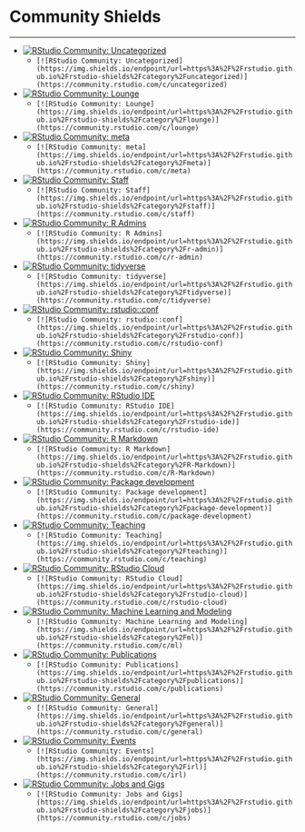 # Community Shields

-------------------

* [![RStudio Community: Uncategorized](https://img.shields.io/endpoint/url=https%3A%2F%2Frstudio.github.io%2Frstudio-shields%2Fcategory%2Funcategorized)](https://community.rstudio.com/c/uncategorized)
  - `[![RStudio Community: Uncategorized](https://img.shields.io/endpoint/url=https%3A%2F%2Frstudio.github.io%2Frstudio-shields%2Fcategory%2Funcategorized)](https://community.rstudio.com/c/uncategorized)`
* [![RStudio Community: Lounge](https://img.shields.io/endpoint/url=https%3A%2F%2Frstudio.github.io%2Frstudio-shields%2Fcategory%2Flounge)](https://community.rstudio.com/c/lounge)
  - `[![RStudio Community: Lounge](https://img.shields.io/endpoint/url=https%3A%2F%2Frstudio.github.io%2Frstudio-shields%2Fcategory%2Flounge)](https://community.rstudio.com/c/lounge)`
* [![RStudio Community: meta](https://img.shields.io/endpoint/url=https%3A%2F%2Frstudio.github.io%2Frstudio-shields%2Fcategory%2Fmeta)](https://community.rstudio.com/c/meta)
  - `[![RStudio Community: meta](https://img.shields.io/endpoint/url=https%3A%2F%2Frstudio.github.io%2Frstudio-shields%2Fcategory%2Fmeta)](https://community.rstudio.com/c/meta)`
* [![RStudio Community: Staff](https://img.shields.io/endpoint/url=https%3A%2F%2Frstudio.github.io%2Frstudio-shields%2Fcategory%2Fstaff)](https://community.rstudio.com/c/staff)
  - `[![RStudio Community: Staff](https://img.shields.io/endpoint/url=https%3A%2F%2Frstudio.github.io%2Frstudio-shields%2Fcategory%2Fstaff)](https://community.rstudio.com/c/staff)`
* [![RStudio Community: R Admins](https://img.shields.io/endpoint/url=https%3A%2F%2Frstudio.github.io%2Frstudio-shields%2Fcategory%2Fr-admin)](https://community.rstudio.com/c/r-admin)
  - `[![RStudio Community: R Admins](https://img.shields.io/endpoint/url=https%3A%2F%2Frstudio.github.io%2Frstudio-shields%2Fcategory%2Fr-admin)](https://community.rstudio.com/c/r-admin)`
* [![RStudio Community: tidyverse](https://img.shields.io/endpoint/url=https%3A%2F%2Frstudio.github.io%2Frstudio-shields%2Fcategory%2Ftidyverse)](https://community.rstudio.com/c/tidyverse)
  - `[![RStudio Community: tidyverse](https://img.shields.io/endpoint/url=https%3A%2F%2Frstudio.github.io%2Frstudio-shields%2Fcategory%2Ftidyverse)](https://community.rstudio.com/c/tidyverse)`
* [![RStudio Community: rstudio::conf](https://img.shields.io/endpoint/url=https%3A%2F%2Frstudio.github.io%2Frstudio-shields%2Fcategory%2Frstudio-conf)](https://community.rstudio.com/c/rstudio-conf)
  - `[![RStudio Community: rstudio::conf](https://img.shields.io/endpoint/url=https%3A%2F%2Frstudio.github.io%2Frstudio-shields%2Fcategory%2Frstudio-conf)](https://community.rstudio.com/c/rstudio-conf)`
* [![RStudio Community: Shiny](https://img.shields.io/endpoint/url=https%3A%2F%2Frstudio.github.io%2Frstudio-shields%2Fcategory%2Fshiny)](https://community.rstudio.com/c/shiny)
  - `[![RStudio Community: Shiny](https://img.shields.io/endpoint/url=https%3A%2F%2Frstudio.github.io%2Frstudio-shields%2Fcategory%2Fshiny)](https://community.rstudio.com/c/shiny)`
* [![RStudio Community: RStudio IDE](https://img.shields.io/endpoint/url=https%3A%2F%2Frstudio.github.io%2Frstudio-shields%2Fcategory%2Frstudio-ide)](https://community.rstudio.com/c/rstudio-ide)
  - `[![RStudio Community: RStudio IDE](https://img.shields.io/endpoint/url=https%3A%2F%2Frstudio.github.io%2Frstudio-shields%2Fcategory%2Frstudio-ide)](https://community.rstudio.com/c/rstudio-ide)`
* [![RStudio Community: R Markdown](https://img.shields.io/endpoint/url=https%3A%2F%2Frstudio.github.io%2Frstudio-shields%2Fcategory%2FR-Markdown)](https://community.rstudio.com/c/R-Markdown)
  - `[![RStudio Community: R Markdown](https://img.shields.io/endpoint/url=https%3A%2F%2Frstudio.github.io%2Frstudio-shields%2Fcategory%2FR-Markdown)](https://community.rstudio.com/c/R-Markdown)`
* [![RStudio Community: Package development](https://img.shields.io/endpoint/url=https%3A%2F%2Frstudio.github.io%2Frstudio-shields%2Fcategory%2Fpackage-development)](https://community.rstudio.com/c/package-development)
  - `[![RStudio Community: Package development](https://img.shields.io/endpoint/url=https%3A%2F%2Frstudio.github.io%2Frstudio-shields%2Fcategory%2Fpackage-development)](https://community.rstudio.com/c/package-development)`
* [![RStudio Community: Teaching](https://img.shields.io/endpoint/url=https%3A%2F%2Frstudio.github.io%2Frstudio-shields%2Fcategory%2Fteaching)](https://community.rstudio.com/c/teaching)
  - `[![RStudio Community: Teaching](https://img.shields.io/endpoint/url=https%3A%2F%2Frstudio.github.io%2Frstudio-shields%2Fcategory%2Fteaching)](https://community.rstudio.com/c/teaching)`
* [![RStudio Community: RStudio Cloud](https://img.shields.io/endpoint/url=https%3A%2F%2Frstudio.github.io%2Frstudio-shields%2Fcategory%2Frstudio-cloud)](https://community.rstudio.com/c/rstudio-cloud)
  - `[![RStudio Community: RStudio Cloud](https://img.shields.io/endpoint/url=https%3A%2F%2Frstudio.github.io%2Frstudio-shields%2Fcategory%2Frstudio-cloud)](https://community.rstudio.com/c/rstudio-cloud)`
* [![RStudio Community: Machine Learning and Modeling](https://img.shields.io/endpoint/url=https%3A%2F%2Frstudio.github.io%2Frstudio-shields%2Fcategory%2Fml)](https://community.rstudio.com/c/ml)
  - `[![RStudio Community: Machine Learning and Modeling](https://img.shields.io/endpoint/url=https%3A%2F%2Frstudio.github.io%2Frstudio-shields%2Fcategory%2Fml)](https://community.rstudio.com/c/ml)`
* [![RStudio Community: Publications](https://img.shields.io/endpoint/url=https%3A%2F%2Frstudio.github.io%2Frstudio-shields%2Fcategory%2Fpublications)](https://community.rstudio.com/c/publications)
  - `[![RStudio Community: Publications](https://img.shields.io/endpoint/url=https%3A%2F%2Frstudio.github.io%2Frstudio-shields%2Fcategory%2Fpublications)](https://community.rstudio.com/c/publications)`
* [![RStudio Community: General](https://img.shields.io/endpoint/url=https%3A%2F%2Frstudio.github.io%2Frstudio-shields%2Fcategory%2Fgeneral)](https://community.rstudio.com/c/general)
  - `[![RStudio Community: General](https://img.shields.io/endpoint/url=https%3A%2F%2Frstudio.github.io%2Frstudio-shields%2Fcategory%2Fgeneral)](https://community.rstudio.com/c/general)`
* [![RStudio Community: Events](https://img.shields.io/endpoint/url=https%3A%2F%2Frstudio.github.io%2Frstudio-shields%2Fcategory%2Firl)](https://community.rstudio.com/c/irl)
  - `[![RStudio Community: Events](https://img.shields.io/endpoint/url=https%3A%2F%2Frstudio.github.io%2Frstudio-shields%2Fcategory%2Firl)](https://community.rstudio.com/c/irl)`
* [![RStudio Community: Jobs and Gigs](https://img.shields.io/endpoint/url=https%3A%2F%2Frstudio.github.io%2Frstudio-shields%2Fcategory%2Fjobs)](https://community.rstudio.com/c/jobs)
  - `[![RStudio Community: Jobs and Gigs](https://img.shields.io/endpoint/url=https%3A%2F%2Frstudio.github.io%2Frstudio-shields%2Fcategory%2Fjobs)](https://community.rstudio.com/c/jobs)`